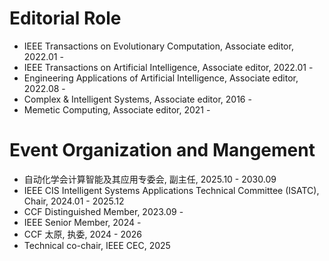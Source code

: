 <p><h1>Editorial Role</h1></p>
<ul>
  <li>IEEE Transactions on Evolutionary Computation, Associate editor, 2022.01 - </li>
  <li>IEEE Transactions on Artificial Intelligence, Associate editor, 2022.01 - </li>
  <li>Engineering Applications of Artificial Intelligence, Associate editor, 2022.08 - </li>
  <li>Complex & Intelligent Systems, Associate editor, 2016 - </li>
  <li>Memetic Computing, Associate editor, 2021 - </li>
</ul>
<p><h1>Event Organization and Mangement</h1></p>
<ul>
  <li>自动化学会计算智能及其应用专委会, 副主任, 2025.10 - 2030.09 </li>
  <li>IEEE CIS Intelligent Systems Applications Technical Committee (ISATC), Chair, 2024.01 - 2025.12 </li>
  <li>CCF Distinguished Member, 2023.09 - </li>
  <li>IEEE Senior Member, 2024 - </li>
  <li>CCF 太原, 执委, 2024 - 2026</li>
  <li>Technical co-chair, IEEE CEC, 2025</li>
</ul>
